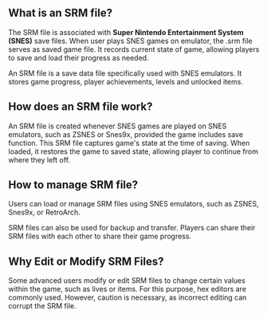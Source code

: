 ## What is an SRM file?

The SRM file is associated with **Super Nintendo Entertainment System (SNES)** save files. When user plays SNES games on emulator, the .srm file serves as saved game file. It records current state of game, allowing players to save and load their progress as needed.

An SRM file is a save data file specifically used with SNES emulators. It stores game progress, player achievements, levels and unlocked items.

## How does an SRM file work?

An SRM file is created whenever SNES games are played on SNES emulators, such as ZSNES or Snes9x, provided the game includes save function. This SRM file captures game's state at the time of saving. When loaded, it restores the game to saved state, allowing player to continue from where they left off.

## How to manage SRM file?

Users can load or manage SRM files using SNES emulators, such as ZSNES, Snes9x, or RetroArch.

SRM files can also be used for backup and transfer. Players can share their SRM files with each other to share their game progress.

## Why Edit or Modify SRM Files?

Some advanced users modify or edit SRM files to change certain values within the game, such as lives or items. For this purpose, hex editors are commonly used. However, caution is necessary, as incorrect editing can corrupt the SRM file.



